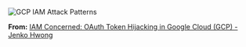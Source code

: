 

![GCP IAM Attack Patterns](https://github.com/righteousgambitresearch/Automation/blob/main/CloudResearch/Topics/GCP%20IAM/GCP%20IAM%20Attack%20Scenarios.PNG)

**From:** [IAM Concerned: OAuth Token Hijacking in Google Cloud (GCP) - Jenko Hwong](https://www.youtube.com/watch?v=mlUW77yxapQ) 
